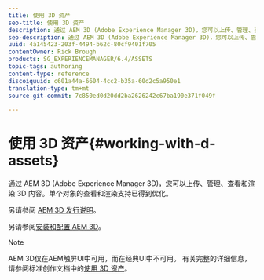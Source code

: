 ```yaml
---
title: 使用 3D 资产
seo-title: 使用 3D 资产
description: 通过 AEM 3D (Adobe Experience Manager 3D)，您可以上传、管理、查看和渲染 3D 内容。单个对象的查看和渲染支持已得到优化。
seo-description: 通过 AEM 3D (Adobe Experience Manager 3D)，您可以上传、管理、查看和渲染 3D 内容。单个对象的查看和渲染支持已得到优化。
uuid: 4a145423-203f-4494-b62c-80cf9401f705
contentOwner: Rick Brough
products: SG_EXPERIENCEMANAGER/6.4/ASSETS
topic-tags: authoring
content-type: reference
discoiquuid: c601a44a-6604-4cc2-b35a-60d2c5a950e1
translation-type: tm+mt
source-git-commit: 7c850ed0d20dd2ba2626242c67ba190e371f049f

---
```



# 使用 3D 资产{#working-with-d-assets}

通过 AEM 3D (Adobe Experience Manager 3D)，您可以上传、管理、查看和渲染 3D 内容。单个对象的查看和渲染支持已得到优化。

另请参阅 [AEM 3D 发行说明](/help/release-notes/aem3d-release-notes.md)。

另请参阅[安装和配置 AEM 3D](/help/assets/install-config-3d.md)。

>[!NOTE]
>
>AEM 3D仅在AEM触屏UI中可用，而在经典UI中不可用。 有关完整的详细信息，请参阅标准创作文档中的[使用 3D 资产](/help/assets/assets-3d.md)。

